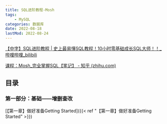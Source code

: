 ```yaml
---
title: SQL进阶教程-Mosh
tags: 
    - MySQL
categories: 数据库
date: 2022-08-18
lastMod: 2022-08-24
---
```

[【中字】SQL进阶教程 | 史上最易懂SQL教程！10小时零基础成长SQL大师！！_哔哩哔哩_bilibili](https://www.bilibili.com/video/BV1UE41147KC?vd_source=81647cb5b507899f118fcc98e55f4632)

[课程：Mosh_完全掌握SQL【笔记】 - 知乎 (zhihu.com)](https://zhuanlan.zhihu.com/p/222865842)



## 目录

### 第一部分：基础——增删查改

[【第一章】做好准备Getting Started]({{< ref "【第一章】做好准备Getting Started" >}})


